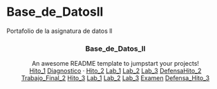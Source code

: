 # Base_de_Datosll
Portafolio de la asignatura de datos ll
<!-- Improved compatibility of back to top link: See: https://github.com/othneildrew/Best-README-Template/pull/73 -->
<a name="readme-top"></a>



  <h3 align="center">Base_de_Datos_ll</h3>

  <p align="center">
    An awesome README template to jumpstart your projects!
    <br />
    <a 
 href="https://github.com/QuirogaAndres/Base_de_Datosll/tree/main/Hito%201">Hito_1</a>
	<a
	href="https://github.com/QuirogaAndres/Base_de_Datosll/blob/main/Hito%201/Diagnostico.docx">Diagnostico</a>
    ·
    <a href="https://github.com/QuirogaAndres/Base_de_Datosll/tree/main/Hito%202"> Hito_2</a>
	   <a href="https://github.com/QuirogaAndres/Base_de_Datosll/tree/main/Hito%202/Labs1"> Lab_1</a>
	   <a
	   href="https://github.com/QuirogaAndres/Base_de_Datosll/tree/main/Hito%202/Lab24-08"> Lab_2</a>
	   <a  href="https://github.com/QuirogaAndres/Base_de_Datosll/tree/main/Hito%202/Lab3%2031-08"> Lab_3</a>
	   <a
	 href="https://github.com/QuirogaAndres/Base_de_Datosll/tree/main/Hito%202/Defensahito2"> DefensaHito_2</a>
	 <a
	 href="https://github.com/QuirogaAndres/Base_de_Datosll/tree/main/Hito%202/Defensahito2"> Trabajo_Final_2</a>
	 <a
	 href="https://github.com/QuirogaAndres/Base_de_Datosll/tree/main/Hito3"> Hito_3</a>
	 <a
	 href="https://github.com/QuirogaAndres/Base_de_Datosll/tree/main/Hito3/Lab1"> Lab_1</a>
	 <a
	 href="https://github.com/QuirogaAndres/Base_de_Datosll/tree/main/Hito3/Lab2"> Lab_2</a>
	 <a
	 href="https://github.com/QuirogaAndres/Base_de_Datosll/tree/main/Hito3/Lab3"> Lab_3</a>
	 <a
	 href="https://github.com/QuirogaAndres/Base_de_Datosll/tree/main/Hito3/Examen"> Examen</a>
	 <a
	  href="https://github.com/QuirogaAndres/Base_de_Datosll/tree/main/Hito3/Defensa_hito3"> Defensa_Hito_3</a>
